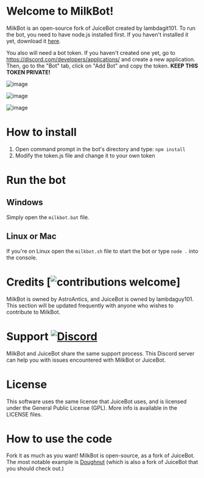 # Welcome to MilkBot!

MilkBot is an open-source fork of JuiceBot created by lambdagit101.  To run the bot, you need to have node.js installed first. If you haven't installed it yet, download it [here](https://nodejs.org/en/download/).

You also will need a bot token. If you haven't created one yet, go to https://discord.com/developers/applications/ and create a new application. Then, go to the "Bot" tab, click on "Add Bot" and copy the token. **KEEP THIS TOKEN PRIVATE!**

![image](https://i.imgur.com/0Mowj08.png)

![image](https://i.imgur.com/noXpW6K.png)

![image](https://i.imgur.com/Pj6yQO6.png)

# How to install
1) Open command prompt in the bot's directory and type: `npm install`
2) Modify the token.js file and change it to your own token

# Run the bot
## Windows
Simply open the `milkbot.bat` file.

## Linux or Mac
If you're on Linux open the `milkbot.sh` file to start the bot or type `node .` into the console.

# Credits [![contributions welcome](https://img.shields.io/badge/contributions-welcome-brightgreen.svg?style=flat)]
MilkBot is owned by AstroAntics, and JuiceBot is owned by lambdaguy101. This section will be updated frequently with anyone who wishes to contribute to MilkBot.

# Support [![Discord](https://img.shields.io/discord/735495269034098768?style=flat)](https://discord.gg/9gvAq7r)
MilkBot and JuiceBot share the same support process. This Discord server can help you with issues encountered with MilkBot or JuiceBot.

# License
This software uses the same license that JuiceBot uses, and is licensed under the General Public License (GPL). More info is available in the LICENSE files.

# How to use the code
Fork it as much as you want! MilkBot is open-source, as a fork of JuiceBot. The most notable example is [Doughnut](https://github.com/DavidJoacaRo/doughnut/) (which is also a fork of JuiceBot that you should check out.)
